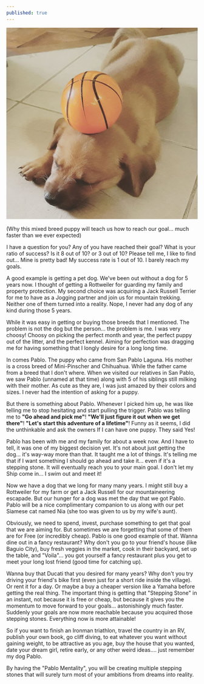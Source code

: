 ```yaml
---
published: true
---
```

![Doggy](/images/Pablo.jpg)


(Why this mixed breed puppy will teach us how to reach our goal... much faster than we ever expected)

I have a question for you? Any of you have reached their goal? What is your ratio of success? Is it 8 out of 10? or 3 out of 10? Please tell me, I like to find out...
Mine is pretty bad! My success rate is 1 out of 10. I barely reach my goals. 


A good example is getting a pet dog. We've been out without a dog for 5 years now. I thought of getting a Rottweiler for guarding my family and property protection. My second choice was acquiring a Jack Russell Terrier for me to have as a Jogging partner and join us for mountain trekking. 
Neither one of them turned into a reality. 
Nope, I never had any dog of any kind during those 5 years.

While it was easy in getting or buying those breeds that I mentioned. The problem is not the dog but the person... the problem is me. I was very choosy! Choosy on picking the perfect month and year, the perfect puppy out of the litter, and the perfect kennel.
Aiming for perfection was dragging me for having something that I longly desire for a long long time.  

In comes Pablo. The puppy who came from San Pablo Laguna. His mother is a cross breed of Mini-Pinscher and Chihuahua. While the father came from a breed that I don't where. 
When we visited our relatives in San Pablo, we saw Pablo (unnamed at that time) along with 5 of his siblings still milking with their mother. 
As cute as they are, I was just amazed by their colors and sizes. I never had the intention of asking for a puppy. 

But there is something about Pablo. Whenever I picked him up, he was like telling me to stop hesitating and start pulling the trigger. 
Pablo was telling me to **"Go ahead and pick me"**! **"We'll just figure it out when we get there"**! **"Let's start this adventure of a lifetime"**!
Funny as it seems, I did the unthinkable and ask the owners If I can have one puppy. They said Yes!

Pablo has been with me and my family for about a week now. And I have to tell, it was one of my biggest decision yet. It's not about just getting the dog... it's way-way more than that. 
It taught me a lot of things. It's telling me that if I want something I should go ahead and take it... even if it's a stepping stone. It will eventually reach you to your main goal.
I don't let my Ship come in... I swim out and meet it! 

Now we have a dog that we long for many many years. I might still buy a Rottweiler for my farm or get a Jack Russell for our mountaineering escapade. But our hunger for a dog was met the day that we got Pablo.
Pablo will be a nice complimentary companion to us along with our pet Siamese cat named Nia (she too was given to us by my wife's aunt).

Obviously, we need to spend, invest, purchase something to get that goal that we are aiming for. 
But sometimes we are forgetting that some of them are for Free (or incredibly cheap). 
Pablo is one good example of that. Wanna dine out in a fancy restaurant? Why don't you go to your friend's house (like Baguio City), buy fresh veggies in the market, cook in their backyard, set up the table, and "Voila"... you got yourself a fancy restaurant plus you get to meet your long lost friend (good time for catching up).

Wanna buy that Ducati that you desired for many years? Why don't you try driving your friend's bike first (even just for a short ride inside the village).  Or rent it for a day. Or maybe a buy a cheaper version like a Yamaha before getting the real thing.
The important thing is getting that "Stepping Stone" in an instant, not because it is free or cheap, but because it gives you the momentum to move forward to your goals... astonishingly much faster. 
Suddenly your goals are now more reachable because you acquired those stepping stones. 
Everything now is more attainable!

 So if you want to finish an Ironman triathlon, travel the country in an RV, publish your own book, go cliff diving, to eat whatever you want without gaining weight, to be attractive as you age, buy the house that you wanted, date your dream girl, retire early, or any other weird ideas.... just remember my dog Pablo.

By having the "Pablo Mentality", you will be creating multiple stepping stones that will surely turn most of your ambitions from dreams into reality. 